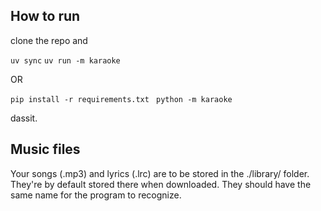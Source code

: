 ## How to run

clone the repo and 

` uv sync `
` uv run -m karaoke `

OR 

` pip install -r requirements.txt  `
` python -m karaoke `

dassit. 

## Music files
Your songs (.mp3) and lyrics (.lrc) are to be stored in the ./library/ folder. They're by default stored there when downloaded. 
They should have the same name for the program to recognize. 


